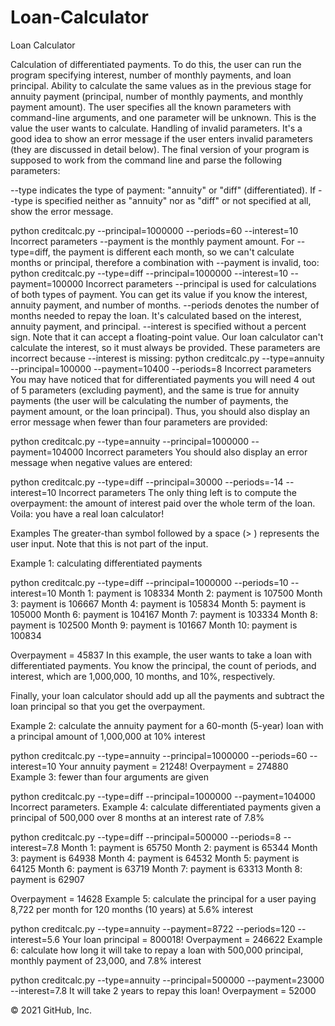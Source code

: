 # Loan-Calculator

Loan Calculator

Calculation of differentiated payments. To do this, the user can run the program specifying interest, number of monthly payments, and loan principal. Ability to calculate the same values as in the previous stage for annuity payment (principal, number of monthly payments, and monthly payment amount). The user specifies all the known parameters with command-line arguments, and one parameter will be unknown. This is the value the user wants to calculate. Handling of invalid parameters. It's a good idea to show an error message if the user enters invalid parameters (they are discussed in detail below). The final version of your program is supposed to work from the command line and parse the following parameters:

--type indicates the type of payment: "annuity" or "diff" (differentiated). If --type is specified neither as "annuity" nor as "diff" or not specified at all, show the error message.

python creditcalc.py --principal=1000000 --periods=60 --interest=10 Incorrect parameters --payment is the monthly payment amount. For --type=diff, the payment is different each month, so we can't calculate months or principal, therefore a combination with --payment is invalid, too: python creditcalc.py --type=diff --principal=1000000 --interest=10 --payment=100000 Incorrect parameters --principal is used for calculations of both types of payment. You can get its value if you know the interest, annuity payment, and number of months. --periods denotes the number of months needed to repay the loan. It's calculated based on the interest, annuity payment, and principal. --interest is specified without a percent sign. Note that it can accept a floating-point value. Our loan calculator can't calculate the interest, so it must always be provided. These parameters are incorrect because --interest is missing: python creditcalc.py --type=annuity --principal=100000 --payment=10400 --periods=8 Incorrect parameters You may have noticed that for differentiated payments you will need 4 out of 5 parameters (excluding payment), and the same is true for annuity payments (the user will be calculating the number of payments, the payment amount, or the loan principal). Thus, you should also display an error message when fewer than four parameters are provided:

python creditcalc.py --type=annuity --principal=1000000 --payment=104000 Incorrect parameters You should also display an error message when negative values are entered:

python creditcalc.py --type=diff --principal=30000 --periods=-14 --interest=10 Incorrect parameters The only thing left is to compute the overpayment: the amount of interest paid over the whole term of the loan. Voila: you have a real loan calculator!

Examples The greater-than symbol followed by a space (> ) represents the user input. Note that this is not part of the input.

Example 1: calculating differentiated payments

python creditcalc.py --type=diff --principal=1000000 --periods=10 --interest=10 Month 1: payment is 108334 Month 2: payment is 107500 Month 3: payment is 106667 Month 4: payment is 105834 Month 5: payment is 105000 Month 6: payment is 104167 Month 7: payment is 103334 Month 8: payment is 102500 Month 9: payment is 101667 Month 10: payment is 100834

Overpayment = 45837 In this example, the user wants to take a loan with differentiated payments. You know the principal, the count of periods, and interest, which are 1,000,000, 10 months, and 10%, respectively.

Finally, your loan calculator should add up all the payments and subtract the loan principal so that you get the overpayment.

Example 2: calculate the annuity payment for a 60-month (5-year) loan with a principal amount of 1,000,000 at 10% interest

python creditcalc.py --type=annuity --principal=1000000 --periods=60 --interest=10 Your annuity payment = 21248! Overpayment = 274880 Example 3: fewer than four arguments are given

python creditcalc.py --type=diff --principal=1000000 --payment=104000 Incorrect parameters. Example 4: calculate differentiated payments given a principal of 500,000 over 8 months at an interest rate of 7.8%

python creditcalc.py --type=diff --principal=500000 --periods=8 --interest=7.8 Month 1: payment is 65750 Month 2: payment is 65344 Month 3: payment is 64938 Month 4: payment is 64532 Month 5: payment is 64125 Month 6: payment is 63719 Month 7: payment is 63313 Month 8: payment is 62907

Overpayment = 14628 Example 5: calculate the principal for a user paying 8,722 per month for 120 months (10 years) at 5.6% interest

python creditcalc.py --type=annuity --payment=8722 --periods=120 --interest=5.6 Your loan principal = 800018! Overpayment = 246622 Example 6: calculate how long it will take to repay a loan with 500,000 principal, monthly payment of 23,000, and 7.8% interest

python creditcalc.py --type=annuity --principal=500000 --payment=23000 --interest=7.8 It will take 2 years to repay this loan! Overpayment = 52000

© 2021 GitHub, Inc.

